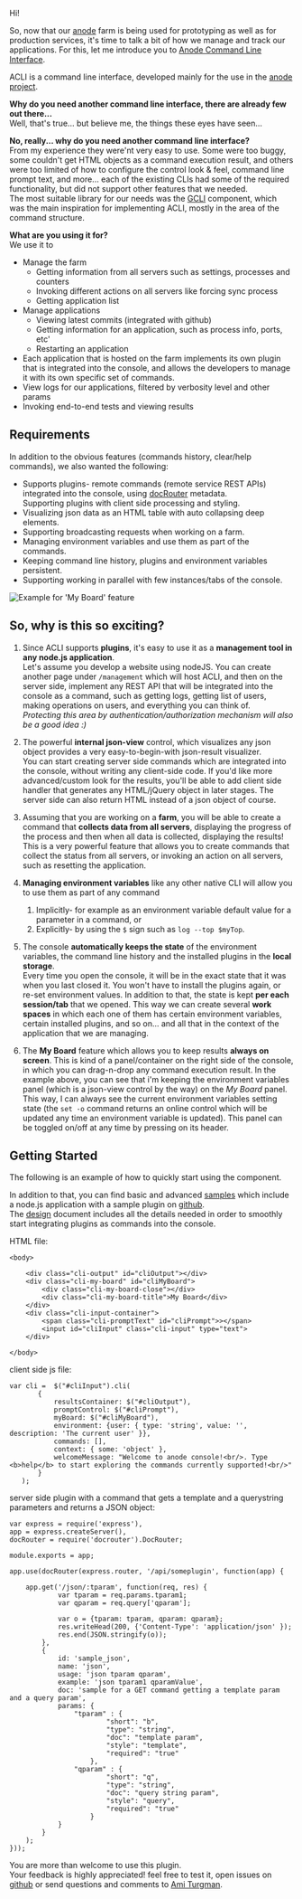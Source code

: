 Hi!

So, now that our [anode](http://anodejs.org) farm is being used for prototyping as well as for production services, it's time to talk a bit of how we manage and track our applications.
For this, let me introduce you to [Anode Command Line Interface](https://github.com/amiturgman/ACLI).

ACLI is a command line interface, developed mainly for the use in the [anode project](http://anodejs.org).  

**Why do you need another command line interface, there are already few out there...**  
Well, that's true... but believe me, the things these eyes have seen...

**No, really... why do you need another command line interface?**  
From my experience they were'nt very easy to use. Some were too buggy, some couldn't get HTML objects as a command execution result, and others were too limited of how to configure the control look & feel, command line prompt text, and more... each of the existing CLIs had some of the required functionality, but did not support other features that we needed.  
The most suitable library for our needs was the [GCLI](https://github.com/mozilla/gcli) component, which was the main inspiration for implementing ACLI, mostly in the area of the command structure.

**What are you using it for?**  
We use it to

* Manage the farm 
	* Getting information from all servers such as settings, processes and counters 
	* Invoking different actions on all servers like forcing sync process
	* Getting application list
* Manage applications
	* Viewing latest commits (integrated with github)
	* Getting information for an application, such as process info, ports, etc'
	* Restarting an application
* Each application that is hosted on the farm implements its own plugin that is integrated into the console, and allows the developers to manage it with its own specific set of commands.
* View logs for our applications, filtered by verbosity level and other params
* Invoking end-to-end tests and viewing results

Requirements
------------
In addition to the obvious features (commands history, clear/help commands), we also wanted the following:

* Supports plugins- remote commands (remote service REST APIs) integrated into the console, using [docRouter](https://github.com/anodejs/node-docrouter) metadata.  
	Supporting plugins with client side processing and styling.  
* Visualizing json data as an HTML table with auto collapsing deep elements.
* Supporting broadcasting requests when working on a farm.
* Managing environment variables and use them as part of the commands.
* Keeping command line history, plugins and environment variables persistent.
* Supporting working in parallel with few instances/tabs of the console.


![Example for 'My Board' feature](https://github.com/amiturgman/ACLI/raw/master/cli_myboard_small.jpg "ACLI with My Board")

So, why is this so exciting?
----------------------------
1. Since ACLI supports **plugins**, it's easy to use it as a **management tool in any node.js application**.  
Let's assume you develop a website using nodeJS. You can create another page under `/management` which will host ACLI, and then on the server side, implement any REST API that will be integrated into the console as a command, such as getting logs, getting list of users, making operations on users, and everything you can think of.  
_Protecting this area by authentication/authorization mechanism will also be a good idea :)_       

2. The powerful **internal json-view** control, which visualizes any json object provides a very easy-to-begin-with json-result visualizer.  
You can start creating server side commands which are integrated into the console, without writing any client-side code. If you'd like more advanced/custom look for the results, you'll be able to add client side handler that generates any HTML/jQuery object in later stages. The server side can also return HTML instead of a json object of course.  

3. Assuming that you are working on a **farm**, you will be able to create a command that **collects data from all servers**, displaying the progress of the process and then when all data is collected, displaying the results! This is a very powerful feature that allows you to create commands that collect the status from all servers, or invoking an action on all servers, such as resetting the application.  

4. **Managing environment variables** like any other native CLI will allow you to use them as part of any command 
	1. Implicitly- for example as an environment variable default value for a parameter in a command, or 
	2. Explicitly- by using the `$` sign such as `log --top $myTop`.

5. The console **automatically keeps the state** of the environment variables, the command line history and the installed plugins in the **local storage**.  
Every time you open the console, it will be in the exact state that it was when you last closed it. You won't have to install the plugins again, or re-set environment values. In addition to that, the state is kept **per each session/tab** that we opened. This way we can create several **work spaces** in which each one of them has certain environment variables, certain installed plugins, and so on... and all that in the context of the application that we are managing.

6. The **My Board** feature which allows you to keep results **always on screen**. This is kind of a panel/container on the right side of the console, in which you can drag-n-drop any command execution result. In the example above, you can see that i'm keeping the environment variables panel (which is a json-view control by the way) on the _My Board_ panel.
This way, I can always see the current environment variables setting state (the `set -o` command returns an online control which will be updated any time an environment variable is updated).
This panel can be toggled on/off at any time by pressing on its header.  

Getting Started
---------------
The following is an example of how to quickly start using the component.  

In addition to that, you can find basic and advanced [samples](https://github.com/amiturgman/ACLI/tree/master/samples) which include a node.js application with a sample plugin on [github](https://github.com/amiturgman/ACLI).  
The [design](https://github.com/amiturgman/ACLI/blob/master/design.md) document includes all the details needed in order to smoothly start integrating plugins as commands into the console.

HTML file:
	
	<body>

		<div class="cli-output" id="cliOutput"></div>
		<div class="cli-my-board" id="cliMyBoard">
			<div class="cli-my-board-close"></div>
			<div class="cli-my-board-title">My Board</div>
		</div>
		<div class="cli-input-container">
			<span class="cli-promptText" id="cliPrompt">></span>
			<input id="cliInput" class="cli-input" type="text">
		</div>

	</body>

client side js file:

    var cli =  $("#cliInput").cli(
           {
               resultsContainer: $("#cliOutput"),
               promptControl: $("#cliPrompt"),
               myBoard: $("#cliMyBoard"),
               environment: {user: { type: 'string', value: '', description: 'The current user' }},
               commands: [],
			   context: { some: 'object' },
               welcomeMessage: "Welcome to anode console!<br/>. Type <b>help</b> to start exploring the commands currently supported!<br/>"
           }
       );
	   
server side plugin with a command that gets a template and a querystring parameters and returns a JSON object:

	var express = require('express'),
    app = express.createServer(),
    docRouter = require('docrouter').DocRouter;

	module.exports = app;

	app.use(docRouter(express.router, '/api/someplugin', function(app) {

		app.get('/json/:tparam', function(req, res) {
				var tparam = req.params.tparam1;
				var qparam = req.query['qparam'];

				var o = {tparam: tparam, qparam: qparam};
				res.writeHead(200, {'Content-Type': 'application/json' });
				res.end(JSON.stringify(o));
			},
			{
				id: 'sample_json',
				name: 'json',
				usage: 'json tparam qparam',
				example: 'json tparam1 qparamValue',
				doc: 'sample for a GET command getting a template param and a query param',
				params: {
					"tparam" : {
							"short": "b",
							"type": "string",
							"doc": "template param",
							"style": "template",
							"required": "true"
						},
					"qparam" : {
							"short": "q",
							"type": "string",
							"doc": "query string param",
							"style": "query",
							"required": "true"
						}
				}
			}
		);
	}));

	
You are more than welcome to use this plugin.  
Your feedback is highly appreciated! feel free to test it, open issues on [github](https://github.com/amiturgman/ACLI) or send questions and comments to [Ami Turgman](mailto:ami.turgman@microsoft.com).


	   
	   